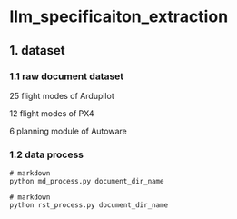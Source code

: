 # llm_specificaiton_extraction

## 1. dataset

### 1.1 raw document dataset

25 flight modes of Ardupilot

12 flight modes of PX4

6 planning module of Autoware



### 1.2 data process

```shell
# markdown
python md_process.py document_dir_name

# markdown
python rst_process.py document_dir_name

```

